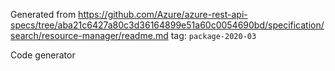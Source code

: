 Generated from https://github.com/Azure/azure-rest-api-specs/tree/aba21c6427a80c3d36164899e51a60c0054690bd/specification/search/resource-manager/readme.md tag: `package-2020-03`

Code generator 


